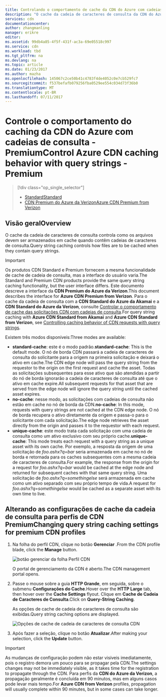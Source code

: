 ```yaml
---
title: Controlando o comportamento de cache da CDN do Azure com cadeias de consulta - Premium | Microsoft Docs
description: "O cache da cadeia de caracteres de consulta da CDN do Azure controla como os arquivos devem ser armazenados em cache quando contêm cadeias de caracteres de consulta."
services: cdn
documentationcenter: 
author: zhangmanling
manager: erikre
editor: 
ms.assetid: 99db4a85-4f5f-431f-ac3a-69e05518c997
ms.service: cdn
ms.workload: tbd
ms.tgt_pltfrm: na
ms.devlang: na
ms.topic: article
ms.date: 01/23/2017
ms.author: mazha
ms.openlocfilehash: 145067c2ce50b41c4783f4de4052c0e7cb529fc7
ms.sourcegitcommit: f537befafb079256fba0529ee554c034d73f36b0
ms.translationtype: MT
ms.contentlocale: pt-BR
ms.lasthandoff: 07/11/2017
---
```

# <a name="control-azure-cdn-caching-behavior-with-query-strings---premium"></a><span data-ttu-id="9a23c-103">Controle o comportamento do caching da CDN do Azure com cadeias de consulta - Premium</span><span class="sxs-lookup"><span data-stu-id="9a23c-103">Control Azure CDN caching behavior with query strings - Premium</span></span>
> [!div class="op_single_selector"]
> * [<span data-ttu-id="9a23c-104">Standard</span><span class="sxs-lookup"><span data-stu-id="9a23c-104">Standard</span></span>](cdn-query-string.md)
> * [<span data-ttu-id="9a23c-105">CDN Premium do Azure da Verizon</span><span class="sxs-lookup"><span data-stu-id="9a23c-105">Azure CDN Premium from Verizon</span></span>](cdn-query-string-premium.md)
> 
> 

## <a name="overview"></a><span data-ttu-id="9a23c-106">Visão geral</span><span class="sxs-lookup"><span data-stu-id="9a23c-106">Overview</span></span>
<span data-ttu-id="9a23c-107">O cache da cadeia de caracteres de consulta controla como os arquivos devem ser armazenados em cache quando contêm cadeias de caracteres de consulta.</span><span class="sxs-lookup"><span data-stu-id="9a23c-107">Query string caching controls how files are to be cached when they contain query strings.</span></span>

> [!IMPORTANT]
> <span data-ttu-id="9a23c-108">Os produtos CDN Standard e Premium fornecem a mesma funcionalidade de cache de cadeia de consulta, mas a interface do usuário varia.</span><span class="sxs-lookup"><span data-stu-id="9a23c-108">The Standard and Premium CDN products provide the same query string caching functionality, but the user interface differs.</span></span>  <span data-ttu-id="9a23c-109">Este documento descreve a interface da **CDN Premium do Azure da Verizon**.</span><span class="sxs-lookup"><span data-stu-id="9a23c-109">This document describes the interface for **Azure CDN Premium from Verizon**.</span></span>  <span data-ttu-id="9a23c-110">Para o cache da cadeia de consulta com a **CDN Standard do Azure da Akamai** e a **CDN Standard do Azure da Verizon**, consulte [Controlar o comportamento de cache das solicitações CDN com cadeias de consulta](cdn-query-string.md).</span><span class="sxs-lookup"><span data-stu-id="9a23c-110">For query string caching with **Azure CDN Standard from Akamai** and **Azure CDN Standard from Verizon**, see [Controlling caching behavior of CDN requests with query strings](cdn-query-string.md).</span></span>
> 
> 

<span data-ttu-id="9a23c-111">Existem três modos disponíveis:</span><span class="sxs-lookup"><span data-stu-id="9a23c-111">Three modes are available:</span></span>

* <span data-ttu-id="9a23c-112">**standard-cache**: este é o modo padrão.</span><span class="sxs-lookup"><span data-stu-id="9a23c-112">**standard-cache**:  This is the default mode.</span></span>  <span data-ttu-id="9a23c-113">O nó de borda CDN passará a cadeia de caracteres de consulta do solicitante para a origem na primeira solicitação e deixará o ativo em cache.</span><span class="sxs-lookup"><span data-stu-id="9a23c-113">The CDN edge node will pass the query string from the requestor to the origin on the first request and cache the asset.</span></span>  <span data-ttu-id="9a23c-114">Todas as solicitações subsequentes para esse ativo que são atendidas a partir do nó de borda ignorarão a cadeia de caracteres de consulta até que o ativo em cache expire.</span><span class="sxs-lookup"><span data-stu-id="9a23c-114">All subsequent requests for that asset that are served from the edge node will ignore the query string until the cached asset expires.</span></span>
* <span data-ttu-id="9a23c-115">**no-cache**: nesse modo, as solicitações com cadeias de consulta não estão em cache no nó de borda da CDN.</span><span class="sxs-lookup"><span data-stu-id="9a23c-115">**no-cache**:  In this mode, requests with query strings are not cached at the CDN edge node.</span></span>  <span data-ttu-id="9a23c-116">O nó de borda recupera o ativo diretamente da origem e passa-o para o solicitante com cada solicitação.</span><span class="sxs-lookup"><span data-stu-id="9a23c-116">The edge node retrieves the asset directly from the origin and passes it to the requestor with each request.</span></span>
* <span data-ttu-id="9a23c-117">**unique-cache**: este modo trata cada solicitação com uma cadeia de consulta como um ativo exclusivo com seu próprio cache.</span><span class="sxs-lookup"><span data-stu-id="9a23c-117">**unique-cache**:  This mode treats each request with a query string as a unique asset with its own cache.</span></span>  <span data-ttu-id="9a23c-118">Por exemplo, a resposta da origem de uma solicitação de *foo.ashx?q=bar* seria armazenada em cache no nó de borda e retornada para os caches subsequentes com a mesma cadeia de caracteres de consulta.</span><span class="sxs-lookup"><span data-stu-id="9a23c-118">For example, the response from the origin for a request for *foo.ashx?q=bar* would be cached at the edge node and returned for subsequent caches with that same query string.</span></span>  <span data-ttu-id="9a23c-119">Uma solicitação de *foo.ashx?q=somethingelse* será armazenada em cache como um ativo separado com seu próprio tempo de vida.</span><span class="sxs-lookup"><span data-stu-id="9a23c-119">A request for *foo.ashx?q=somethingelse* would be cached as a separate asset with its own time to live.</span></span>

## <a name="changing-query-string-caching-settings-for-premium-cdn-profiles"></a><span data-ttu-id="9a23c-120">Alterando as configurações de cache da cadeia de consulta para perfis de CDN Premium</span><span class="sxs-lookup"><span data-stu-id="9a23c-120">Changing query string caching settings for premium CDN profiles</span></span>
1. <span data-ttu-id="9a23c-121">Na folha do perfil CDN, clique no botão **Gerenciar** .</span><span class="sxs-lookup"><span data-stu-id="9a23c-121">From the CDN profile blade, click the **Manage** button.</span></span>
   
    ![botão gerenciar da folha Perfil CDN](./media/cdn-query-string-premium/cdn-manage-btn.png)
   
    <span data-ttu-id="9a23c-123">O portal de gerenciamento da CDN é aberto.</span><span class="sxs-lookup"><span data-stu-id="9a23c-123">The CDN management portal opens.</span></span>
2. <span data-ttu-id="9a23c-124">Passe o mouse sobre a guia **HTTP Grande**, em seguida, sobre o submenu **Configurações do Cache**.</span><span class="sxs-lookup"><span data-stu-id="9a23c-124">Hover over the **HTTP Large** tab, then hover over the **Cache Settings** flyout.</span></span>  <span data-ttu-id="9a23c-125">Clique em **Cache de Cadeia de Caracteres de Consulta**.</span><span class="sxs-lookup"><span data-stu-id="9a23c-125">Click on **Query-String Caching**.</span></span>
   
    <span data-ttu-id="9a23c-126">As opções de cache de cadeia de caracteres de consulta são exibidas.</span><span class="sxs-lookup"><span data-stu-id="9a23c-126">Query string caching options are displayed.</span></span>
   
    ![Opções de cache de cadeia de caracteres de consulta CDN](./media/cdn-query-string-premium/cdn-query-string.png)
3. <span data-ttu-id="9a23c-128">Após fazer a seleção, clique no botão **Atualizar**.</span><span class="sxs-lookup"><span data-stu-id="9a23c-128">After making your selection, click the **Update** button.</span></span>

> [!IMPORTANT]
> <span data-ttu-id="9a23c-129">As mudanças de configuração podem não estar visíveis imediatamente, pois o registro demora um pouco para se propagar pela CDN.</span><span class="sxs-lookup"><span data-stu-id="9a23c-129">The settings changes may not be immediately visible, as it takes time for the registration to propagate through the CDN.</span></span>  <span data-ttu-id="9a23c-130">Para perfis da <b>CDN do Azure da Verizon</b>, a propagação geralmente é concluída em 90 minutos, mas em alguns casos pode levar mais tempo.</span><span class="sxs-lookup"><span data-stu-id="9a23c-130">For <b>Azure CDN from Verizon</b> profiles, propagation will usually complete within 90 minutes, but in some cases can take longer.</span></span>
> 
> 


